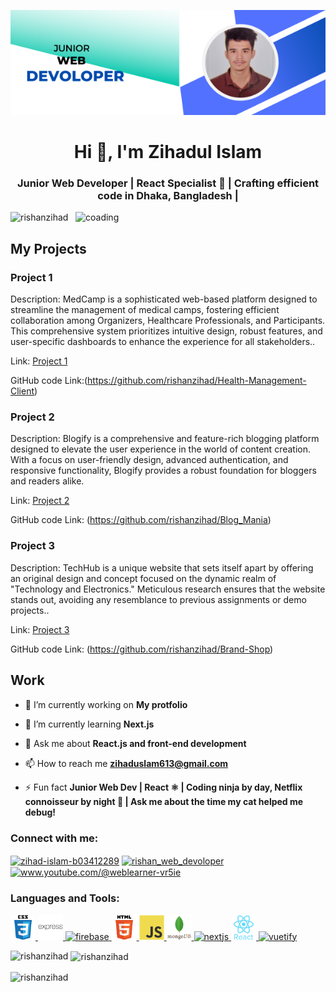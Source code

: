 ![logo](https://github.com/rishanzihad/rishanzihad/blob/main/Larana%2C%20Inc..png)

<h1 align="center">Hi 👋, I'm Zihadul Islam</h1>
<h3 align="center">Junior Web Developer | React Specialist 🚀 | Crafting efficient code in Dhaka, Bangladesh |</h3>

<img align="right" alt="coading" width="400" src="https://media1.tenor.com/m/YZPnGuPeZv8AAAAd/coding.gif">

<p align="left"> <img src="https://komarev.com/ghpvc/?username=rishanzihad&label=Profile%20views&color=0e75b6&style=flat" alt="rishanzihad" /> </p>

## My Projects

### Project 1

Description: MedCamp is a sophisticated web-based platform designed to streamline the management of medical camps, fostering efficient collaboration among Organizers, Healthcare Professionals, and Participants. This comprehensive system prioritizes intuitive design, robust features, and user-specific dashboards to enhance the experience for all stakeholders..

Link: [Project 1](https://medical-camp-management.web.app)

GitHub code Link:(https://github.com/rishanzihad/Health-Management-Client)


### Project 2

Description: Blogify is a comprehensive and feature-rich blogging platform designed to elevate the user experience in the world of content creation. With a focus on user-friendly design, advanced authentication, and responsive functionality, Blogify provides a robust foundation for bloggers and readers alike.

Link: [Project 2](https://exultant-business.surge.sh)

GitHub code Link: (https://github.com/rishanzihad/Blog_Mania)


### Project 3

Description: TechHub is a unique website that sets itself apart by offering an original design and concept focused on the dynamic realm of "Technology and Electronics." Meticulous research ensures that the website stands out, avoiding any resemblance to previous assignments or demo projects..

Link: [Project 3](https://future-oil.surge.sh)

GitHub code Link: (https://github.com/rishanzihad/Brand-Shop)

## Work
- 🔭 I’m currently working on **My protfolio**

- 🌱 I’m currently learning **Next.js**

- 💬 Ask me about **React.js and front-end development**

- 📫 How to reach me **zihaduslam613@gmail.com**

- ⚡ Fun fact **Junior Web Dev | React ⚛️ | Coding ninja by day, Netflix connoisseur by night 🍿 | Ask me about the time my cat helped me debug!**

<h3 align="left">Connect with me:</h3>
<p align="left">
<a href="https://linkedin.com/in/zihad-islam-b03412289" target="blank"><img align="center" src="https://raw.githubusercontent.com/rahuldkjain/github-profile-readme-generator/master/src/images/icons/Social/linked-in-alt.svg" alt="zihad-islam-b03412289" height="30" width="40" /></a>
<a href="https://instagram.com/rishan_web_devoloper" target="blank"><img align="center" src="https://raw.githubusercontent.com/rahuldkjain/github-profile-readme-generator/master/src/images/icons/Social/instagram.svg" alt="rishan_web_devoloper" height="30" width="40" /></a>
<a href="https://www.youtube.com/c/www.youtube.com/@weblearner-vr5ie" target="blank"><img align="center" src="https://raw.githubusercontent.com/rahuldkjain/github-profile-readme-generator/master/src/images/icons/Social/youtube.svg" alt="www.youtube.com/@weblearner-vr5ie" height="30" width="40" /></a>
</p>

<h3 align="left">Languages and Tools:</h3>
<p align="left"> <a href="https://www.w3schools.com/css/" target="_blank" rel="noreferrer"> <img src="https://raw.githubusercontent.com/devicons/devicon/master/icons/css3/css3-original-wordmark.svg" alt="css3" width="40" height="40"/> </a> <a href="https://expressjs.com" target="_blank" rel="noreferrer"> <img src="https://raw.githubusercontent.com/devicons/devicon/master/icons/express/express-original-wordmark.svg" alt="express" width="40" height="40"/> </a> <a href="https://firebase.google.com/" target="_blank" rel="noreferrer"> <img src="https://www.vectorlogo.zone/logos/firebase/firebase-icon.svg" alt="firebase" width="40" height="40"/> </a> <a href="https://www.w3.org/html/" target="_blank" rel="noreferrer"> <img src="https://raw.githubusercontent.com/devicons/devicon/master/icons/html5/html5-original-wordmark.svg" alt="html5" width="40" height="40"/> </a> <a href="https://developer.mozilla.org/en-US/docs/Web/JavaScript" target="_blank" rel="noreferrer"> <img src="https://raw.githubusercontent.com/devicons/devicon/master/icons/javascript/javascript-original.svg" alt="javascript" width="40" height="40"/> </a> <a href="https://www.mongodb.com/" target="_blank" rel="noreferrer"> <img src="https://raw.githubusercontent.com/devicons/devicon/master/icons/mongodb/mongodb-original-wordmark.svg" alt="mongodb" width="40" height="40"/> </a> <a href="https://nextjs.org/" target="_blank" rel="noreferrer"> <img src="https://cdn.worldvectorlogo.com/logos/nextjs-2.svg" alt="nextjs" width="40" height="40"/> </a> <a href="https://reactjs.org/" target="_blank" rel="noreferrer"> <img src="https://raw.githubusercontent.com/devicons/devicon/master/icons/react/react-original-wordmark.svg" alt="react" width="40" height="40"/> </a> <a href="https://vuetifyjs.com/en/" target="_blank" rel="noreferrer"> <img src="https://bestofjs.org/logos/vuetify.svg" alt="vuetify" width="40" height="40"/> </a> </p>

<p><img align="left" src="https://github-readme-stats.vercel.app/api/top-langs?username=rishanzihad&show_icons=true&locale=en&layout=compact" alt="rishanzihad" /></p>

<p>&nbsp;<img align="center" src="https://github-readme-stats.vercel.app/api?username=rishanzihad&show_icons=true&locale=en" alt="rishanzihad" /></p>

<p><img align="center" src="https://github-readme-streak-stats.herokuapp.com/?user=rishanzihad&" alt="rishanzihad" /></p>
